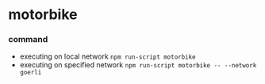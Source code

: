 # motorbike
### command
- executing on local network
    `npm run-script motorbike`
- executing on specified network
    `npm run-script motorbike -- --network goerli`
